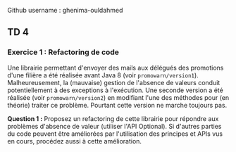 Github username : ghenima-ouldahmed




## TD 4

### Exercice 1 : Refactoring de code

Une librairie permettant d'envoyer des mails aux délégués des promotions d'une filière a été réalisée avant Java 8 (voir ```promowarn/version1```). Malheureusement, la (mauvaise) gestion de l'absence de valeurs conduit potentiellement à des exceptions à l'exécution. Une seconde version a été réalisée (voir ```promowarn/version2```) en modifiant l'une des méthodes pour (en théorie) traiter ce problème. Pourtant cette version ne marche toujours pas.

**Question 1 :**
Proposez un refactoring de cette librairie pour répondre aux problèmes d'absence de valeur (utiliser l'API Optional).
Si d'autres parties du code peuvent être améliorées par l'utilisation des principes et APIs vus en cours, procédez aussi à cette amélioration.
